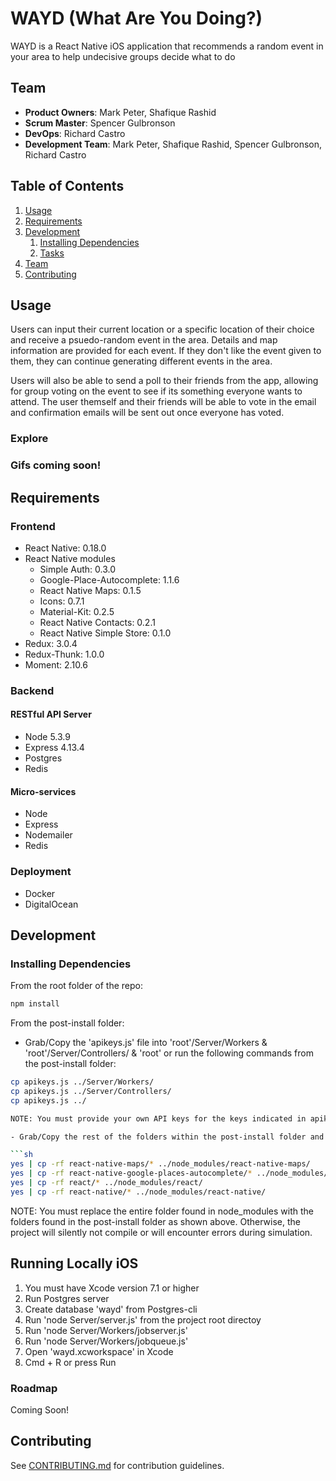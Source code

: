 # WAYD (What Are You Doing?)

WAYD is a React Native iOS application that recommends a random event in your area to help undecisive groups decide what to do

## Team

- __Product Owners__: Mark Peter, Shafique Rashid
- __Scrum Master__: Spencer Gulbronson
- __DevOps__: Richard Castro
- __Development Team__: Mark Peter, Shafique Rashid, Spencer Gulbronson, Richard Castro

## Table of Contents

1. [Usage](#Usage)
2. [Requirements](#requirements)
3. [Development](#development)
	1. [Installing Dependencies](#installing-dependencies)
	2. [Tasks](#tasks)
4. [Team](#team)
5. [Contributing](#contributing)

## Usage

Users can input their current location or a specific location of their choice and receive a psuedo-random event in the area. Details and map information are provided for each event. If they don't like the event given to them, they can continue generating different events in the area. 

Users will also be able to send a poll to their friends from the app, allowing for group voting on the event to see if its something everyone wants to attend. The user themself and their friends will be able to vote in the email and confirmation emails will be sent out once everyone has voted.

### Explore


### Gifs coming soon!




## Requirements

### Frontend

- React Native: 0.18.0
- React Native modules
  - Simple Auth: 0.3.0
  - Google-Place-Autocomplete: 1.1.6
  - React Native Maps: 0.1.5
  - Icons: 0.7.1
  - Material-Kit: 0.2.5
  - React Native Contacts: 0.2.1
  - React Native Simple Store: 0.1.0
- Redux: 3.0.4
- Redux-Thunk: 1.0.0
- Moment: 2.10.6


### Backend

#### RESTful API Server
- Node 5.3.9
- Express 4.13.4
- Postgres
- Redis

#### Micro-services
- Node
- Express
- Nodemailer
- Redis

### Deployment

- Docker
- DigitalOcean

## Development

### Installing Dependencies

From the root folder of the repo:

```sh
npm install
```

From the post-install folder:
- Grab/Copy the 'apikeys.js' file into 'root'/Server/Workers & 'root'/Server/Controllers/ & 'root'
or run the following commands from the post-install folder:

```sh
cp apikeys.js ../Server/Workers/
cp apikeys.js ../Server/Controllers/
cp apikeys.js ../

NOTE: You must provide your own API keys for the keys indicated in apikeys.js

- Grab/Copy the rest of the folders within the post-install folder and paste them into the node_module directory:

```sh
yes | cp -rf react-native-maps/* ../node_modules/react-native-maps/
yes | cp -rf react-native-google-places-autocomplete/* ../node_modules/react-native-google-places-autocomplete/
yes | cp -rf react/* ../node_modules/react/
yes | cp -rf react-native/* ../node_modules/react-native/


```

NOTE: You must replace the entire folder found in node_modules with the folders found in the post-install folder as shown above. Otherwise, the project will silently not compile or will encounter errors during simulation.


## Running Locally iOS

1. You must have Xcode version 7.1 or higher
2. Run Postgres server
3. Create database 'wayd' from Postgres-cli
4. Run 'node Server/server.js' from the project root directoy
5. Run 'node Server/Workers/jobserver.js'
6. Run 'node Server/Workers/jobqueue.js' 
7. Open 'wayd.xcworkspace' in Xcode
8. Cmd + R or press Run

### Roadmap

Coming Soon!


## Contributing

See [CONTRIBUTING.md](CONTRIBUTING.md) for contribution guidelines.
